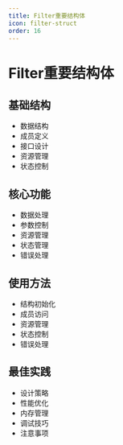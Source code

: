```yaml
---
title: Filter重要结构体
icon: filter-struct
order: 16
---
```


# Filter重要结构体

## 基础结构
- 数据结构
- 成员定义
- 接口设计
- 资源管理
- 状态控制

## 核心功能
- 数据处理
- 参数控制
- 资源管理
- 状态管理
- 错误处理

## 使用方法
- 结构初始化
- 成员访问
- 资源管理
- 状态控制
- 错误处理

## 最佳实践
- 设计策略
- 性能优化
- 内存管理
- 调试技巧
- 注意事项
